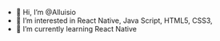 - 👋 Hi, I’m @Alluisio
- 👀 I’m interested in React Native, Java Script, HTML5, CSS3, 
- 🌱 I’m currently learning React Native

<!---
Alluisio/Alluisio is a ✨ special ✨ repository because its `README.md` (this file) appears on your GitHub profile.
You can click the Preview link to take a look at your changes.
--->
